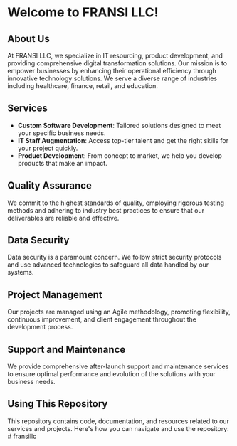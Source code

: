 # Welcome to FRANSI LLC!

## About Us
At FRANSI LLC, we specialize in IT resourcing, product development, and providing comprehensive digital transformation solutions. Our mission is to empower businesses by enhancing their operational efficiency through innovative technology solutions. We serve a diverse range of industries including healthcare, finance, retail, and education.

## Services
- **Custom Software Development**: Tailored solutions designed to meet your specific business needs.
- **IT Staff Augmentation**: Access top-tier talent and get the right skills for your project quickly.
- **Product Development**: From concept to market, we help you develop products that make an impact.

## Quality Assurance
We commit to the highest standards of quality, employing rigorous testing methods and adhering to industry best practices to ensure that our deliverables are reliable and effective.

## Data Security
Data security is a paramount concern. We follow strict security protocols and use advanced technologies to safeguard all data handled by our systems.

## Project Management
Our projects are managed using an Agile methodology, promoting flexibility, continuous improvement, and client engagement throughout the development process.

## Support and Maintenance
We provide comprehensive after-launch support and maintenance services to ensure optimal performance and evolution of the solutions with your business needs.

## Using This Repository
This repository contains code, documentation, and resources related to our services and projects. Here's how you can navigate and use the repository:
#   f r a n s i l l c  
 